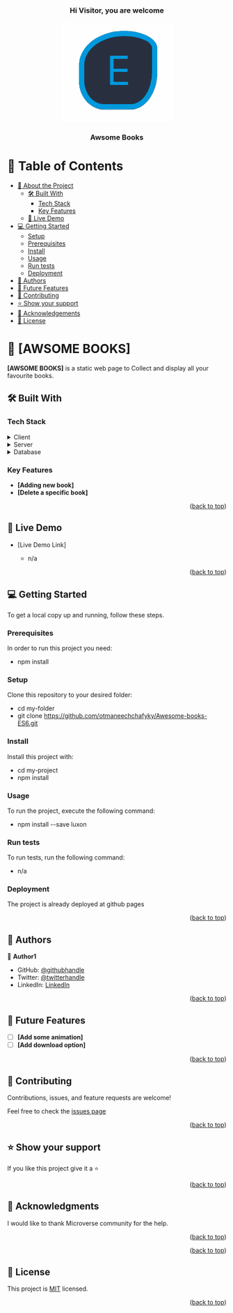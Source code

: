 <a name="readme-top"></a>

<!--
HOW TO USE:
This is an example of how you may give instructions on setting up your project locally.

Modify this file to match your project and remove sections that don't apply.

REQUIRED SECTIONS:
- Table of Contents
- About the Project
  - Built With
  - Live Demo
- Getting Started
- Authors
- Future Features
- Contributing
- Show your support
- Acknowledgements
- License

OPTIONAL SECTIONS:
- FAQ

After you're finished please remove all the comments and instructions!
-->
<h3 align="center"><b>Hi Visitor, you are welcome</b></h3>
<div align="center">
  <!-- You are encouraged to replace this logo with your own! Otherwise you can also remove it. -->
  <img src="./Assets/pf-logo.png" alt="logo" />
  <br/>

</div>

<div align="center">
  

  <h3><b>Awsome Books</b></h3>

</div>

<!-- TABLE OF CONTENTS -->

# 📗 Table of Contents

- [📖 About the Project](#about-project)
  - [🛠 Built With](#built-with)
    - [Tech Stack](#tech-stack)
    - [Key Features](#key-features)
  - [🚀 Live Demo](#live-demo)
- [💻 Getting Started](#getting-started)
  - [Setup](#setup)
  - [Prerequisites](#prerequisites)
  - [Install](#install)
  - [Usage](#usage)
  - [Run tests](#run-tests)
  - [Deployment](#deployment)
- [👥 Authors](#authors)
- [🔭 Future Features](#future-features)
- [🤝 Contributing](#contributing)
- [⭐️ Show your support](#support)
- [🙏 Acknowledgements](#acknowledgements)
- [📝 License](#license)

<!-- PROJECT DESCRIPTION -->

# 📖 [AWSOME BOOKS] <a name="about-project"></a>


**[AWSOME BOOKS]** is a static web page to Collect and display all your favourite books.

## 🛠 Built With <a name="built-with"></a>

### Tech Stack <a name="tech-stack"></a>

<details>
  <summary>Client</summary>
  <ul>
    <li><a href="#">HTML</a></li>
    <li><a href="#">CSS</a></li>
    <li><a href="#">JAVASCRIPT</a></li>
  </ul>
</details>

<details>
  <summary>Server</summary>
  <ul>
    <li><a href="#">n/a</a></li>
  </ul>
</details>

<details>
<summary>Database</summary>
  <ul>
    <li><a href="#">n/a</a></li>
  </ul>
</details>

<!-- Features -->

### Key Features <a name="key-features"></a>

- **[Adding new book]**
- **[Delete a specific book]**

<p align="right">(<a href="#readme-top">back to top</a>)</p>

<!-- LIVE DEMO -->

## 🚀 Live Demo <a name="live-demo"></a>

- [Live Demo Link]

  - n/a

<p align="right">(<a href="#readme-top">back to top</a>)</p>

<!-- GETTING STARTED -->

## 💻 Getting Started <a name="getting-started"></a>


To get a local copy up and running, follow these steps.

### Prerequisites

In order to run this project you need:
- npm install

<!--
Example command:

```sh
 npm install
```
 -->

### Setup

Clone this repository to your desired folder:
- cd my-folder
- git clone https://github.com/otmaneechchafyky/Awesome-books-ES6.git

<!--
Example commands:

```sh
  cd my-folder
  git clone https://github.com/echchafykyotmane/first-capstone-project.git
```
--->

### Install

Install this project with:
- cd my-project
- npm install

<!--
Example command:

```sh
  cd my-project
  npm install
```
--->

### Usage

To run the project, execute the following command:
  - npm install --save luxon

<!--
Example command:

```sh
  npm install --save luxon
```
--->

### Run tests

To run tests, run the following command:
- n/a

<!--
Example command:

```sh
  Run it on your live server
```
--->

### Deployment

The project is already deployed  at github pages

<!--
Example:

```sh

```
 -->

<p align="right">(<a href="#readme-top">back to top</a>)</p>

<!-- AUTHORS -->

## 👥 Authors <a name="authors"></a>

👤 **Author1**

- GitHub: [@githubhandle](https://github.com/otmaneechchafyky)
- Twitter: [@twitterhandle](https://twitter.com/EchchafykyO)
- LinkedIn: [LinkedIn](https://www.linkedin.com/in/otmane-echchafyky-125801248/)

<p align="right">(<a href="#readme-top">back to top</a>)</p>

<!-- FUTURE FEATURES -->

## 🔭 Future Features <a name="future-features"></a>

- [ ] **[Add some animation]**
- [ ] **[Add download option]**

<p align="right">(<a href="#readme-top">back to top</a>)</p>

<!-- CONTRIBUTING -->

## 🤝 Contributing <a name="contributing"></a>

Contributions, issues, and feature requests are welcome!

Feel free to check the [issues page](https://github.com/otmaneechchafyky/Awesome-books-ES6/issues)

<p align="right">(<a href="#readme-top">back to top</a>)</p>

<!-- SUPPORT -->

## ⭐️ Show your support <a name="support"></a>

If you like this project give it a ⭐️

<p align="right">(<a href="#readme-top">back to top</a>)</p>

<!-- ACKNOWLEDGEMENTS -->

## 🙏 Acknowledgments <a name="acknowledgements"></a>


I would like to thank Microverse community for the help.

<p align="right">(<a href="#readme-top">back to top</a>)</p>


<p align="right">(<a href="#readme-top">back to top</a>)</p>

<!-- LICENSE -->

## 📝 License <a name="license"></a>

This project is [MIT](./LICENSE) licensed.

<p align="right">(<a href="#readme-top">back to top</a>)</p>
